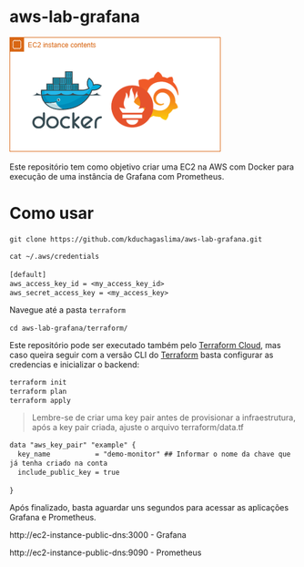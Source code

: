 # aws-lab-grafana
![alt text](img/lab.png "aws-lab-grafana")


Este repositório tem como objetivo criar uma EC2 na AWS com Docker para execução de uma instância de Grafana com Prometheus.

# Como usar

`git clone https://github.com/kduchagaslima/aws-lab-grafana.git`


```
cat ~/.aws/credentials

[default]
aws_access_key_id = <my_access_key_id>
aws_secret_access_key = <my_access_key>

```

Navegue até a pasta `terraform`

`cd aws-lab-grafana/terraform/`

Este repositório pode ser executado também pelo [Terraform Cloud](https://app.terraform.io/app), mas caso queira seguir com a versão CLI do [Terraform](https://www.terraform.io/docs) basta configurar as credencias e inicializar o backend:

```
terraform init 
terraform plan
terraform apply
```
> Lembre-se de criar uma key pair antes de provisionar a infraestrutura, após a key pair criada, ajuste o arquivo terraform/data.tf

```
data "aws_key_pair" "example" {
  key_name           = "demo-monitor" ## Informar o nome da chave que já tenha criado na conta
  include_public_key = true

}
```

Após finalizado, basta aguardar uns segundos para acessar as aplicações Grafana e Prometheus. 

http://ec2-instance-public-dns:3000 - Grafana

http://ec2-instance-public-dns:9090 - Prometheus

#